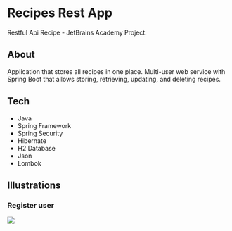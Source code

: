 # Recipes Rest App
Restful Api Recipe - JetBrains Academy Project.

## About
Application that stores all recipes in one place. Multi-user web service with Spring Boot that allows storing, retrieving, updating, and deleting recipes.

## Tech
- Java
- Spring Framework
- Spring Security
- Hibernate
- H2 Database
- Json
- Lombok

## Illustrations

### Register user
![](screenshot/register.png)

